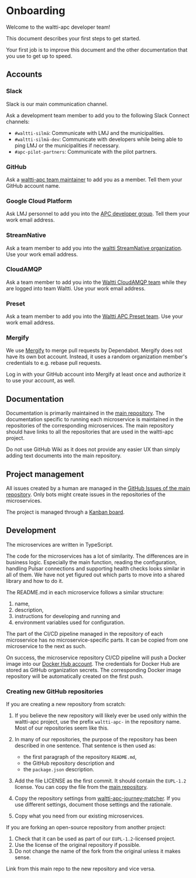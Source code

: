 # Onboarding

Welcome to the waltti-apc developer team!

This document describes your first steps to get started.

Your first job is to improve this document and the other documentation that you use to get up to speed.

## Accounts

### Slack

Slack is our main communication channel.

Ask a development team member to add you to the following Slack Connect channels:

- `#waltti-silmä`: Communicate with LMJ and the municipalities.
- `#waltti-silmä-dev`: Communicate with developers while being able to ping LMJ or the municipalities if necessary.
- `#apc-pilot-partners`: Communicate with the pilot partners.

### GitHub

Ask a [waltti-apc team maintainer](https://github.com/orgs/tvv-lippu-ja-maksujarjestelma-oy/teams/waltti-apc/members) to add you as a member.
Tell them your GitHub account name.

### Google Cloud Platform

Ask LMJ personnel to add you into the [APC developer group](https://console.cloud.google.com/iam-admin/iam?folder=934719793254).
Tell them your work email address.

### StreamNative

Ask a team member to add you into the [waltti StreamNative organization](https://console.streamnative.cloud/users?org=waltti).
Use your work email address.

### CloudAMQP

Ask a team member to add you into the [Waltti CloudAMQP team](https://customer.cloudamqp.com/team) while they are logged into team Waltti.
Use your work email address.

### Preset

Ask a team member to add you into the [Waltti APC Preset team](https://manage.app.preset.io/app/teams/21db4948/members).
Use your work email address.

### Mergify

We use [Mergify](https://mergify.com/) to merge pull requests by Dependabot.
Mergify does not have its own bot account.
Instead, it uses a random organization member's credentials to e.g. rebase pull requests.

Log in with your GitHub account into Mergify at least once and authorize it to use your account, as well.

## Documentation

Documentation is primarily maintained in the [main repository](https://github.com/tvv-lippu-ja-maksujarjestelma-oy/waltti-apc).
The documentation specific to running each microservice is maintained in the repositories of the corresponding microservices.
The main repository should have links to all the repositories that are used in the waltti-apc project.

Do not use GitHub Wiki as it does not provide any easier UX than simply adding text documents into the main repository.

## Project management

All issues created by a human are managed in the [GitHub Issues of the main repository](https://github.com/tvv-lippu-ja-maksujarjestelma-oy/waltti-apc/issues).
Only bots might create issues in the repositories of the microservices.

The project is managed through a [Kanban board](https://github.com/orgs/tvv-lippu-ja-maksujarjestelma-oy/projects/1/views/1).

## Development

The microservices are written in TypeScript.

The code for the microservices has a lot of similarity.
The differences are in business logic.
Especially the main function, reading the configuration, handling Pulsar connections and supporting health checks looks similar in all of them.
We have not yet figured out which parts to move into a shared library and how to do it.

The README.md in each microservice follows a similar structure:

1. name,
1. description,
1. instructions for developing and running and
1. environment variables used for configuration.

The part of the CI/CD pipeline managed in the repository of each microservice has no microservice-specific parts.
It can be copied from one microservice to the next as such.

On success, the microservice repository CI/CD pipeline will push a Docker image into our [Docker Hub account](https://hub.docker.com/u/tvvlmj).
The credentials for Docker Hub are stored as GitHub organization secrets.
The corresponding Docker image repository will be automatically created on the first push.

### Creating new GitHub repositories

If you are creating a new repository from scratch:

1. If you believe the new repository will likely ever be used only within the waltti-apc project, use the prefix `waltti-apc-` in the repository name.
   Most of our repositories seem like this.
1. In many of our repositories, the purpose of the repository has been described in one sentence.
   That sentence is then used as:

   - the first paragraph of the repository `README.md`,
   - the GitHub repository description and
   - the `package.json` description.

1. Add the file LICENSE as the first commit.
   It should contain the `EUPL-1.2` license.
   You can copy the file from the [main repository](https://github.com/tvv-lippu-ja-maksujarjestelma-oy/waltti-apc/blob/main/LICENSE).
1. Copy the repository settings from [waltti-apc-journey-matcher](https://github.com/tvv-lippu-ja-maksujarjestelma-oy/waltti-apc-journey-matcher/settings).
   If you use different settings, document those settings and the rationale.
1. Copy what you need from our existing microservices.

If you are forking an open-source repository from another project:

1. Check that it can be used as part of our `EUPL-1.2`-licensed project.
1. Use the license of the original repository if possible.
1. Do not change the name of the fork from the original unless it makes sense.

Link from this main repo to the new repository and vice versa.
